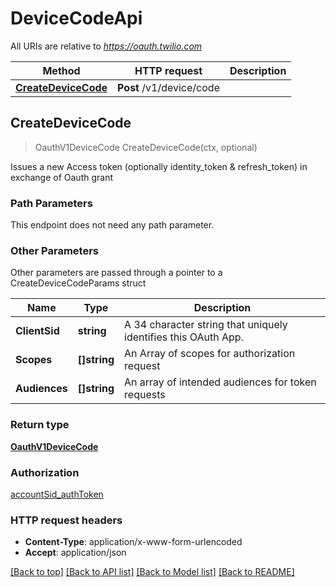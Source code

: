 # DeviceCodeApi

All URIs are relative to *https://oauth.twilio.com*

Method | HTTP request | Description
------------- | ------------- | -------------
[**CreateDeviceCode**](DeviceCodeApi.md#CreateDeviceCode) | **Post** /v1/device/code | 



## CreateDeviceCode

> OauthV1DeviceCode CreateDeviceCode(ctx, optional)



Issues a new Access token (optionally identity_token & refresh_token) in exchange of Oauth grant

### Path Parameters

This endpoint does not need any path parameter.

### Other Parameters

Other parameters are passed through a pointer to a CreateDeviceCodeParams struct


Name | Type | Description
------------- | ------------- | -------------
**ClientSid** | **string** | A 34 character string that uniquely identifies this OAuth App.
**Scopes** | **[]string** | An Array of scopes for authorization request
**Audiences** | **[]string** | An array of intended audiences for token requests

### Return type

[**OauthV1DeviceCode**](OauthV1DeviceCode.md)

### Authorization

[accountSid_authToken](../README.md#accountSid_authToken)

### HTTP request headers

- **Content-Type**: application/x-www-form-urlencoded
- **Accept**: application/json

[[Back to top]](#) [[Back to API list]](../README.md#documentation-for-api-endpoints)
[[Back to Model list]](../README.md#documentation-for-models)
[[Back to README]](../README.md)


